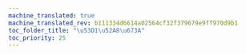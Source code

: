 ```yaml
---
machine_translated: true
machine_translated_rev: b111334d6614a02564cf32f379679e9ff970d9b1
toc_folder_title: "\u53D1\u52A8\u673A"
toc_priority: 25
---
```



